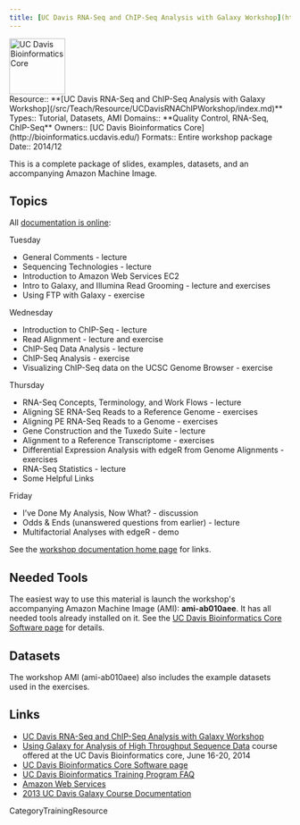 ```yaml
---
title: [UC Davis RNA-Seq and ChIP-Seq Analysis with Galaxy Workshop](http://training.bioinformatics.ucdavis.edu/docs/2014/12/december-2014-workshop/)
---
```

<div class='center'>
<a href='http://bioinformatics.ucdavis.edu/'><img src='/Images/Logos/UCDavisGenomeCenter.png' alt='UC Davis Bioinformatics Core' height="100" /></a>
</div>





<div class='deploymentbox'>
 Resource:: **[UC Davis RNA-Seq and ChIP-Seq Analysis with Galaxy Workshop](/src/Teach/Resource/UCDavisRNAChIPWorkshop/index.md)**
 Types:: Tutorial, Datasets, AMI
 Domains:: **Quality Control, RNA-Seq, ChIP-Seq** 
 Owners:: [UC Davis Bioinformatics Core](http://bioinformatics.ucdavis.edu/)
 Formats:: Entire workshop package
 Date:: 2014/12
</div>

This is a complete package of slides, examples, datasets, and an accompanying Amazon Machine Image.

## Topics

All [documentation is online](http://training.bioinformatics.ucdavis.edu/docs/2014/12/december-2014-workshop/):

Tuesday
* General Comments - lecture
* Sequencing Technologies - lecture
* Introduction to Amazon Web Services EC2
* Intro to Galaxy, and Illumina Read Grooming - lecture and exercises
* Using FTP with Galaxy - exercise

Wednesday
* Introduction to ChIP-Seq - lecture
* Read Alignment - lecture and exercise
* ChIP-Seq Data Analysis - lecture
* ChIP-Seq Analysis - exercise
* Visualizing ChIP-Seq data on the UCSC Genome Browser - exercise

Thursday
* RNA-Seq Concepts, Terminology, and Work Flows - lecture
* Aligning SE RNA-Seq Reads to a Reference Genome - exercises
* Aligning PE RNA-Seq Reads to a Genome - exercises
* Gene Construction and the Tuxedo Suite - lecture
* Alignment to a Reference Transcriptome - exercises
* Differential Expression Analysis with edgeR from Genome Alignments - exercises
* RNA-Seq Statistics - lecture
* Some Helpful Links

Friday
* I’ve Done My Analysis, Now What? - discussion
* Odds & Ends (unanswered questions from earlier) - lecture
* Multifactorial Analyses with edgeR - demo

See the [workshop documentation home page](http://training.bioinformatics.ucdavis.edu/docs/2014/12/december-2014-workshop/) for links.


## Needed Tools

The easiest way to use this material is launch the workshop's accompanying Amazon Machine Image (AMI): **ami-ab010aee**.  It has all needed tools already installed on it.  See the [UC Davis Bioinformatics Core Software page](http://bioinformatics.ucdavis.edu/software/) for details.

## Datasets

The workshop AMI (ami-ab010aee) also includes the example datasets used in the exercises. 

## Links

* [UC Davis RNA-Seq and ChIP-Seq Analysis with Galaxy Workshop](http://training.bioinformatics.ucdavis.edu/docs/2014/12/december-2014-workshop/)
* [Using Galaxy for Analysis of High Throughput Sequence Data](http://training.bioinformatics.ucdavis.edu/2014/02/13/using-galaxy-for-analysis-of-high-throughput-sequence-data-june-16-20-2014/) course offered at the UC Davis Bioinformatics core, June 16-20, 2014
* [UC Davis Bioinformatics Core Software page](http://bioinformatics.ucdavis.edu/software/)
* [UC Davis Bioinformatics Training Program FAQ](https://training.bioinformatics.ucdavis.edu/faq/)
* [Amazon Web Services](http://aws.amazon.com/)
* [2013 UC Davis Galaxy Course Documentation](http://training.bioinformatics.ucdavis.edu/docs/2013/09/short-course-2013/)


CategoryTrainingResource
